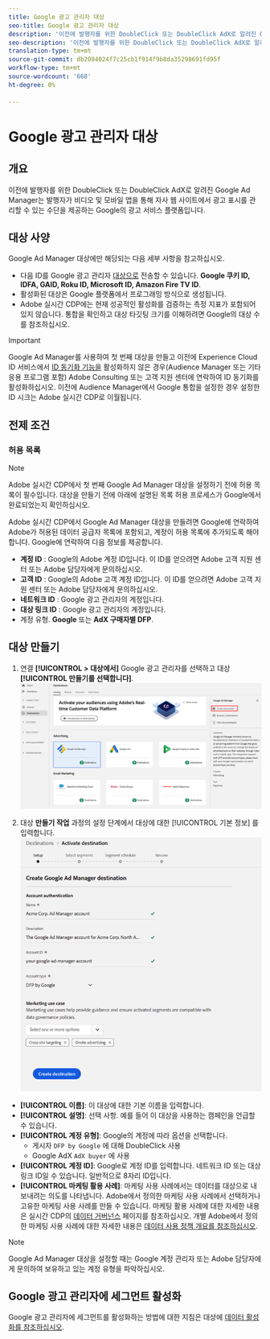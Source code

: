 ```yaml
---
title: Google 광고 관리자 대상
seo-title: Google 광고 관리자 대상
description: '이전에 발행자를 위한 DoubleClick 또는 DoubleClick AdX로 알려진 Google Ad Manager는 발행자가 비디오 및 모바일 앱을 통해 자사 웹 사이트에서 광고 표시를 관리할 수 있는 수단을 제공하는 Google의 광고 서비스 플랫폼입니다. '
seo-description: '이전에 발행자를 위한 DoubleClick 또는 DoubleClick AdX로 알려진 Google Ad Manager는 발행자가 비디오 및 모바일 앱을 통해 자사 웹 사이트에서 광고 표시를 관리할 수 있는 수단을 제공하는 Google의 광고 서비스 플랫폼입니다. '
translation-type: tm+mt
source-git-commit: db2084024f7c25cb1f914f9b8da35298691fd95f
workflow-type: tm+mt
source-wordcount: '668'
ht-degree: 0%

---
```



# Google 광고 관리자 대상

## 개요

이전에 발행자를 위한 DoubleClick 또는 DoubleClick AdX로 알려진 Google Ad Manager는 발행자가 비디오 및 모바일 앱을 통해 자사 웹 사이트에서 광고 표시를 관리할 수 있는 수단을 제공하는 Google의 광고 서비스 플랫폼입니다.

## 대상 사양

Google Ad Manager 대상에만 해당되는 다음 세부 사항을 참고하십시오.

* 다음 ID를 Google 광고 관리자 [대상으로](../../identity-service/namespaces.md) 전송할 수 있습니다. **Google 쿠키 ID, IDFA, GAID, Roku ID, Microsoft ID, Amazon Fire TV ID**.
* 활성화된 대상은 Google 플랫폼에서 프로그래밍 방식으로 생성됩니다.
* Adobe 실시간 CDP에는 현재 성공적인 활성화를 검증하는 측정 지표가 포함되어 있지 않습니다. 통합을 확인하고 대상 타깃팅 크기를 이해하려면 Google의 대상 수를 참조하십시오.

>[!IMPORTANT]
>
>Google Ad Manager를 사용하여 첫 번째 대상을 만들고 이전에 Experience Cloud ID 서비스에서 [ID 동기화 기능을](https://docs.adobe.com/content/help/en/id-service/using/id-service-api/methods/idsync.html) 활성화하지 않은 경우(Audience Manager 또는 기타 응용 프로그램 포함) Adobe Consulting 또는 고객 지원 센터에 연락하여 ID 동기화를 활성화하십시오. 이전에 Audience Manager에서 Google 통합을 설정한 경우 설정한 ID 시크는 Adobe 실시간 CDP로 이월됩니다.

## 전제 조건

### 허용 목록

>[!NOTE]
>
>Adobe 실시간 CDP에서 첫 번째 Google Ad Manager 대상을 설정하기 전에 허용 목록이 필수입니다. 대상을 만들기 전에 아래에 설명된 목록 허용 프로세스가 Google에서 완료되었는지 확인하십시오.

Adobe 실시간 CDP에서 Google Ad Manager 대상을 만들려면 Google에 연락하여 Adobe가 허용된 데이터 공급자 목록에 포함되고, 계정이 허용 목록에 추가되도록 해야 합니다. Google에 연락하여 다음 정보를 제공합니다.

* **계정 ID** : Google의 Adobe 계정 ID입니다. 이 ID를 얻으려면 Adobe 고객 지원 센터 또는 Adobe 담당자에게 문의하십시오.
* **고객 ID** : Google의 Adobe 고객 계정 ID입니다. 이 ID를 얻으려면 Adobe 고객 지원 센터 또는 Adobe 담당자에게 문의하십시오.
* **네트워크 ID** : Google 광고 관리자의 계정입니다.
* **대상 링크 ID** : Google 광고 관리자의 계정입니다.
* 계정 유형. **Google** 또는 **AdX 구매자별 DFP**.

## 대상 만들기

1. 연결 **[!UICONTROL > 대상에서]** Google 광고 관리자를 선택하고 대상 **[!UICONTROL 만들기를 선택합니다]**.
   ![Google 광고 관리자 대상 연결](/help/rtcdp/destinations/assets/google-1-destination.png)

2. 대상 **만들기 작업** 과정의 설정 단계에서 대상에 대한 [!UICONTROL 기본 정보] 를 입력합니다. <br>
   ![기본 정보 Google 광고 관리자](/help/rtcdp/destinations/assets/google-1-destination-setup-step.png)
* **[!UICONTROL 이름]**: 이 대상에 대한 기본 이름을 입력합니다.
* **[!UICONTROL 설명]**: 선택 사항. 예를 들어 이 대상을 사용하는 캠페인을 언급할 수 있습니다.
* **[!UICONTROL 계정 유형]**: Google의 계정에 따라 옵션을 선택합니다.
   * 게시자 `DFP by Google` 에 대해 DoubleClick 사용
   * Google AdX `AdX buyer` 에 사용
* **[!UICONTROL 계정 ID]**: Google로 계정 ID를 입력합니다. 네트워크 ID 또는 대상 링크 ID일 수 있습니다. 일반적으로 8자리 ID입니다.
* **[!UICONTROL 마케팅 활용 사례]**: 마케팅 사용 사례에서는 데이터를 대상으로 내보내려는 의도를 나타냅니다. Adobe에서 정의한 마케팅 사용 사례에서 선택하거나 고유한 마케팅 사용 사례를 만들 수 있습니다. 마케팅 활용 사례에 대한 자세한 내용은 실시간 CDP의 [데이터 거버넌스](/help/rtcdp/privacy/data-governance-overview.md#destinations) 페이지를 참조하십시오. 개별 Adobe에서 정의한 마케팅 사용 사례에 대한 자세한 내용은 [데이터 사용 정책 개요를 참조하십시오](/help/data-governance/policies/overview.md#core-actions).

> [!NOTE]
>
> Google Ad Manager 대상을 설정할 때는 Google 계정 관리자 또는 Adobe 담당자에게 문의하여 보유하고 있는 계정 유형을 파악하십시오.

## Google 광고 관리자에 세그먼트 활성화

Google 광고 관리자에 세그먼트를 활성화하는 방법에 대한 지침은 대상에 [데이터 활성화를 참조하십시오](/help/rtcdp/destinations/activate-destinations.md).